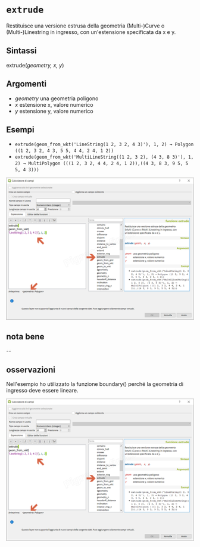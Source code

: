 # `extrude`

Restituisce una versione estrusa della geometria (Multi-)Curve o (Multi-)Linestring in ingresso, con un'estensione specificata da x e y.

## Sintassi

extrude(_geometry, x, y_)

## Argomenti

* _geometry_ una geometria poligono
* _x_ estensione x, valore numerico
* _y_ estensione y, valore numerico


## Esempi

* `extrude(geom_from_wkt('LineString(1 2, 3 2, 4 3)'), 1, 2) → Polygon ((1 2, 3 2, 4 3, 5 5, 4 4, 2 4, 1 2))`
* `extrude(geom_from_wkt('MultiLineString((1 2, 3 2), (4 3, 8 3)'), 1, 2) → MultiPolygon (((1 2, 3 2, 4 4, 2 4, 1 2)),((4 3, 8 3, 9 5, 5 5, 4 3)))`

![](/img/geometria/extrude/extrude1.png)

## nota bene

--

## osservazioni

Nell'esempio ho utilizzato la funzione boundary() perché la geometria di ingresso deve essere lineare.

![](/img/geometria/extrude/extrude1.png)